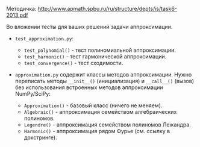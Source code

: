 Методичка: http://www.apmath.spbu.ru/ru/structure/depts/is/task6-2013.pdf

Во вложении тесты для ваших решений задачи аппроксимации.

* `test_approximation.py`:
    * `test_polynomial()` - тест полиномиальной аппроксимации.
    * `test_harmonic()` - тест гармонической аппроксимации.
    * `test_convergence()` - тест сходимости.

* `approximation.py` содержит классы методов аппроксимации.
Нужно переписать методы `__init__()` (инициализация) и  `__call__()` (вызов)
без использования встроенных методов аппроксимации NumPy/SciPy:
    * `Approximation()` - базовый класс (ничего не меняем).
    * `Algebraic()` - аппроксимация семейством алгебраических полиномов.
    * `Legendre()` - аппроксимация семейством полиномов Лежандра.
    * `Harmonic()` - аппроксимация рядом Фурье (см. ссылку в докстринге).
